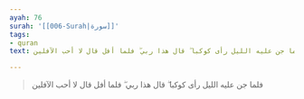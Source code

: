 ```yaml
---
ayah: 76
surah: '[[006-Surah|سورة]]'
tags:
- quran
text: فلما جن عليه الليل رأى كوكبا ۖ قال هذا ربي ۖ فلما أفل قال لا أحب الآفلين

---
```

> فلما جن عليه الليل رأى كوكبا ۖ قال هذا ربي ۖ فلما أفل قال لا أحب الآفلين
